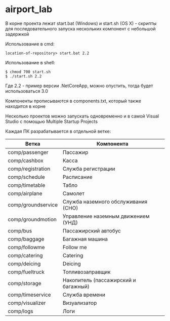 # airport_lab

В корне проекта лежат start.bat (Windows) и start.sh (OS X) - скрипты для последовательного запуска нескольких компонент с небольшой задержкой


Использование в cmd:

`location-of-repository> start.bat 2.2`

Использование в shell: 

`$ chmod 700 start.sh`  
`$ ./start.sh 2.2`


Где 2.2 - пример версии .NetCoreApp, можно опустить, тогда будет использоваться 3.0

Компоненты прописываются в components.txt, который также находится в корне

Несколько проектов можно запускать одновременно и в самой Visual Studio с помощью Multiple Startup Projects

Каждая ПК разрабатывается в отдельной ветке:

|Ветка|Компонента|
|-----|----------|
|comp/passenger      | Пассажир|  
|comp/cashbox        | Касса|  
|comp/registration   | Служба регистрации|  
|comp/schedule       | Расписание|  
|comp/timetable      | Табло|  
|comp/airplane       | Самолет|  
|comp/groundservice  | Служба наземного обслуживания (СНО)|  
|comp/groundmotion   | Управление наземным движением (УНД)|  
|comp/bus            | Пассажирский автобус|  
|comp/baggage        | Багажная машина|  
|comp/followme       | Follow me|  
|comp/catering       | Catering|  
|comp/deicing        | Deicing|  
|comp/fueltruck      | Топливозаправщик|  
|comp/storage        | Накопитель (пассажирский и багажный)|  
|comp/timeservice    | Служба времени|  
|comp/visualizer     | Визуализатор|  
|comp/logs           | Логи|  
